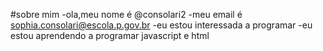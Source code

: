 #sobre mim
-ola,meu nome é @consolari2
-meu email é sophia.consolari@escola.p.gov.br
-eu estou interessada a programar
-eu estou aprendendo a programar javascript e html


<!---
consolari2/consolari2 is a ✨ special ✨ repository because its `README.md` (this file) appears on your GitHub profile.
You can click the Preview link to take a look at your changes.
--->
